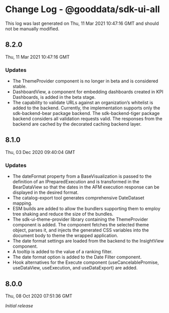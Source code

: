 # Change Log - @gooddata/sdk-ui-all

This log was last generated on Thu, 11 Mar 2021 10:47:16 GMT and should not be manually modified.

## 8.2.0
Thu, 11 Mar 2021 10:47:16 GMT

### Updates

- The ThemeProvider component is no longer in beta and is considered stable.
- DashboardView, a component for embedding dashboards created in KPI Dashboards, is added in the beta stage.
- The capability to validate URLs against an organization’s whitelist is added to the backend. Currently, the implementation supports only the sdk-backend-bear package backend. The sdk-backend-tiger package backend considers all validation requests valid. The responses from the backend are cached by the decorated caching backend layer.

## 8.1.0
Thu, 03 Dec 2020 09:40:04 GMT

### Updates

- The dateFormat property from a BaseVisualization is passed to the definition of an IPreparedExecution and is transformed in the BearDataView so that the dates in the AFM execution response can be displayed in the desired format.
- The catalog-export tool generates comprehensive DateDataset mapping.
- ESM builds are added to allow the bundlers supporting them to employ tree shaking and reduce the size of the bundles.
- The sdk-ui-theme-provider library containing the ThemeProvider component is added. The component fetches the selected theme object, parses it, and injects the generated CSS variables into the document body to theme the wrapped application.
- The date format settings are loaded from the backend to the InsightView component.
- A tooltip is added to the value of a ranking filter.
- The date format option is added to the Date Filter component.
- Hook alternatives for the Execute component (useCancelablePromise, useDataView, useExecution, and useDataExport) are added.

## 8.0.0
Thu, 08 Oct 2020 07:51:36 GMT

_Initial release_

